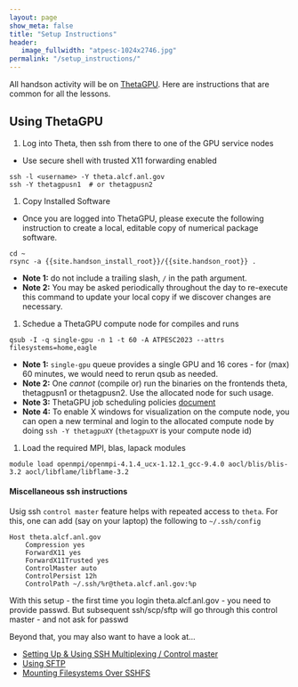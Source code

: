 ```yaml
---
layout: page
show_meta: false
title: "Setup Instructions"
header:
   image_fullwidth: "atpesc-1024x2746.jpg"
permalink: "/setup_instructions/"
---
```


All handson activity will be on [ThetaGPU](https://www.alcf.anl.gov/support-center/theta-gpu-nodes). Here are instructions that are common
for all the lessons.

## Using ThetaGPU

1. Log into Theta, then ssh from there to one of the GPU service nodes
  * Use secure shell with trusted X11 forwarding enabled
```
ssh -l <username> -Y theta.alcf.anl.gov
ssh -Y thetagpusn1  # or thetagpusn2
```
1. Copy Installed Software
* Once you are logged into ThetaGPU, please execute the following instruction
to create a local, editable copy of numerical package software.
```
cd ~
rsync -a {{site.handson_install_root}}/{{site.handson_root}} .
```
  * **Note 1:** do not include a trailing slash, `/` in the path argument.
  * **Note 2:** You may be asked periodically throughout the day to re-execute
this command to update your local copy if we discover changes are necessary.
1. Schedue a ThetaGPU compute node for compiles and runs
```
qsub -I -q single-gpu -n 1 -t 60 -A ATPESC2023 --attrs filesystems=home,eagle
```
  * **Note 1:** `single-gpu` queue provides  a single GPU and 16 cores - for (max) 60 minutes, we would need to rerun qsub as needed.
  * **Note 2:** One *cannot* (compile or) run the binaries on the frontends theta, thetagpusn1 or thetagpusn2. Use the allocated node for such usage.
  * **Note 3:** ThetaGPU job scheduling policies [document](https://www.alcf.anl.gov/support-center/theta-gpu-nodes/gpu-node-queue-and-policy)
  * **Note 4:** To enable X windows for visualization on the compute node, you can open a new terminal and login to the allocated compute node by doing `ssh -Y thetagpuXY` (`thetagpuXY` is your compute node id)
1. Load the required MPI, blas, lapack modules
```
module load openmpi/openmpi-4.1.4_ucx-1.12.1_gcc-9.4.0 aocl/blis/blis-3.2 aocl/libflame/libflame-3.2
```

#### Miscellaneous ssh instructions

Usig ssh `control master` feature helps with repeated access to `theta`. For this, one can add (say on your laptop) the following to `~/.ssh/config`
```
Host theta.alcf.anl.gov
    Compression yes
    ForwardX11 yes
    ForwardX11Trusted yes
    ControlMaster auto
    ControlPersist 12h
    ControlPath ~/.ssh/%r@theta.alcf.anl.gov:%p
```
With this setup - the first time you login theta.alcf.anl.gov - you need to provide passwd. But subsequent ssh/scp/sftp will go through this control master - and not ask for passwd

Beyond that, you may also want to have a look at...

* [Setting Up & Using SSH Multiplexing / Control master](https://en.wikibooks.org/wiki/OpenSSH/Cookbook/Multiplexing)
* [Using SFTP](https://www.digitalocean.com/community/tutorials/how-to-use-sftp-to-securely-transfer-files-with-a-remote-server)
* [Mounting Filesystems Over SSHFS](https://wiki.archlinux.org/index.php/SSHFS)

